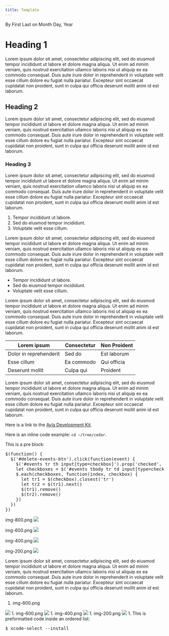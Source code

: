 ```yaml
---
title: Template
---
```


<span class="by-line">By First Last on Month Day, Year</span>

# Heading 1

Lorem ipsum dolor sit amet, consectetur adipiscing elit, sed do eiusmod tempor incididunt ut labore et dolore magna aliqua. Ut enim ad minim veniam, quis nostrud exercitation ullamco laboris nisi ut aliquip ex ea commodo consequat. Duis aute irure dolor in reprehenderit in voluptate velit esse cillum dolore eu fugiat nulla pariatur. Excepteur sint occaecat cupidatat non proident, sunt in culpa qui officia deserunt mollit anim id est laborum.

## Heading 2

Lorem ipsum dolor sit amet, consectetur adipiscing elit, sed do eiusmod tempor incididunt ut labore et dolore magna aliqua. Ut enim ad minim veniam, quis nostrud exercitation ullamco laboris nisi ut aliquip ex ea commodo consequat. Duis aute irure dolor in reprehenderit in voluptate velit esse cillum dolore eu fugiat nulla pariatur. Excepteur sint occaecat cupidatat non proident, sunt in culpa qui officia deserunt mollit anim id est laborum.

### Heading 3

Lorem ipsum dolor sit amet, consectetur adipiscing elit, sed do eiusmod tempor incididunt ut labore et dolore magna aliqua. Ut enim ad minim veniam, quis nostrud exercitation ullamco laboris nisi ut aliquip ex ea commodo consequat. Duis aute irure dolor in reprehenderit in voluptate velit esse cillum dolore eu fugiat nulla pariatur. Excepteur sint occaecat cupidatat non proident, sunt in culpa qui officia deserunt mollit anim id est laborum.

1. Tempor incididunt ut labore.
1. Sed do eiusmod tempor incididunt.
1. Voluptate velit esse cillum.

Lorem ipsum dolor sit amet, consectetur adipiscing elit, sed do eiusmod tempor incididunt ut labore et dolore magna aliqua. Ut enim ad minim veniam, quis nostrud exercitation ullamco laboris nisi ut aliquip ex ea commodo consequat. Duis aute irure dolor in reprehenderit in voluptate velit esse cillum dolore eu fugiat nulla pariatur. Excepteur sint occaecat cupidatat non proident, sunt in culpa qui officia deserunt mollit anim id est laborum.

* Tempor incididunt ut labore.
* Sed do eiusmod tempor incididunt.
* Voluptate velit esse cillum.

Lorem ipsum dolor sit amet, consectetur adipiscing elit, sed do eiusmod tempor incididunt ut labore et dolore magna aliqua. Ut enim ad minim veniam, quis nostrud exercitation ullamco laboris nisi ut aliquip ex ea commodo consequat. Duis aute irure dolor in reprehenderit in voluptate velit esse cillum dolore eu fugiat nulla pariatur. Excepteur sint occaecat cupidatat non proident, sunt in culpa qui officia deserunt mollit anim id est laborum.

|Lorem ipsum|Consectetur|Non Proident|
|-|-|-|
|Dolor in reprehenderit|Sed do|Est laborum|
|Esse cillum|Ea commodo|Qui officia|
|Deserunt mollit|Culpa qui|Proident|

Lorem ipsum dolor sit amet, consectetur adipiscing elit, sed do eiusmod tempor incididunt ut labore et dolore magna aliqua. Ut enim ad minim veniam, quis nostrud exercitation ullamco laboris nisi ut aliquip ex ea commodo consequat. Duis aute irure dolor in reprehenderit in voluptate velit esse cillum dolore eu fugiat nulla pariatur. Excepteur sint occaecat cupidatat non proident, sunt in culpa qui officia deserunt mollit anim id est laborum.

Here is a link to the [Ayla Development Kit](/bar/ayla-development-kit).

Here is an inline code example: <code>cd &#126;/tree/cedar</code>.

This is a pre block:

<pre>
$(function() {
  $('#delete-events-btn').click(function(event) {
    $('#events tr th input[type=checkbox]').prop('checked', false)
    let checkboxes = $('#events tbody tr td input[type=checkbox]:checked')
    $.each(checkboxes, function(index, checkbox) {
      let tr1 = $(checkbox).closest('tr')
      let tr2 = $(tr1).next()
      $(tr1).remove()
      $(tr2).remove()
    })
  })
})
</pre>

img-800.png
<img src="img-800.png">

img-600.png
<img src="img-600.png">

img-400.png
<img src="img-400.png">

img-200.png
<img src="img-200.png">

Lorem ipsum dolor sit amet, consectetur adipiscing elit, sed do eiusmod tempor incididunt ut labore et dolore magna aliqua. Ut enim ad minim veniam, quis nostrud exercitation ullamco laboris nisi ut aliquip ex ea commodo consequat. Duis aute irure dolor in reprehenderit in voluptate velit esse cillum dolore eu fugiat nulla pariatur. Excepteur sint occaecat cupidatat non proident, sunt in culpa qui officia deserunt mollit anim id est laborum.

1. img-800.png
<img src="img-800.png">
1. img-600.png
<img src="img-600.png">
1. img-400.png
<img src="img-400.png">
1. img-200.png
<img src="img-200.png">
1. This is preformatted code inside an ordered list:
<pre>
$ xcode-select --install
</pre>

